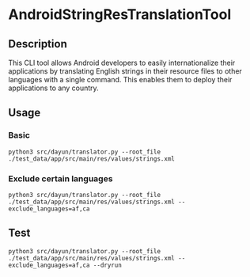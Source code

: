 # AndroidStringResTranslationTool

## Description
This CLI tool allows Android developers to easily internationalize their applications by translating English strings in their resource files to other languages with a single command. This enables them to deploy their applications to any country.

## Usage

### Basic
```
python3 src/dayun/translator.py --root_file ./test_data/app/src/main/res/values/strings.xml
```

### Exclude certain languages


```
python3 src/dayun/translator.py --root_file ./test_data/app/src/main/res/values/strings.xml --exclude_languages=af,ca
```


## Test

```
python3 src/dayun/translator.py --root_file ./test_data/app/src/main/res/values/strings.xml --exclude_languages=af,ca --dryrun
```
